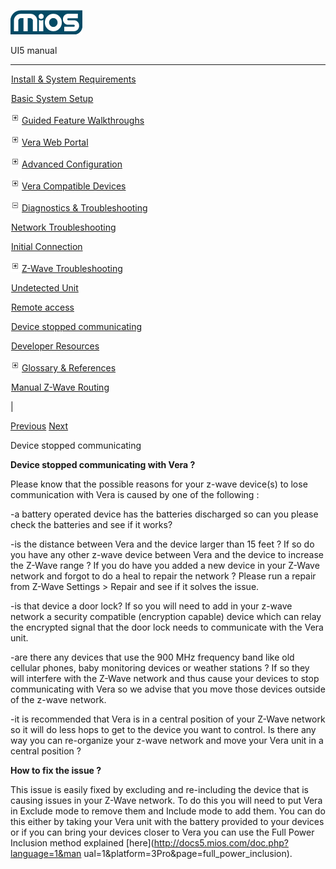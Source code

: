 ![](skins/mios/images/logo.png)

UI5 manual

  
---  
  
![](images/spacer.gif)[Install & System
Requirements](index.html#!docs5/installation_and_system_requirements_en_3pro_all.md)

![](images/spacer.gif)[Basic System Setup ](index.html#!docs5/getting_started_en_3pro_all.md)

![](skins/mios/images/plus.gif)[Guided Feature Walkthroughs
](features_en_3pro_all.html)

![](skins/mios/images/plus.gif)[Vera Web Portal](index.html#!docs5/web_portal_en_3pro_all.md)

![](skins/mios/images/plus.gif)[Advanced
Configuration](index.html#!docs5/advanced_configuration_en_3pro_all.md)

![](skins/mios/images/plus.gif)[Vera Compatible
Devices](index.html#!docs5/supported_hardware_en_3pro_all.md)

![](skins/mios/images/minus.gif)[Diagnostics &
Troubleshooting](index.html#!docs5/troubleshooting_en_3pro_all.md)

![](images/spacer.gif)[Network Troubleshooting](index.html#!docs5/network_troubleshooting_en_3pro_all.md)

![](images/spacer.gif)[Initial Connection](index.html#!docs5/initial_connection_en_3pro_all.md)

![](skins/mios/images/plus.gif)[Z-Wave Troubleshooting](index.html#!docs5/zwave_troubleshooting_en_3pro_all.md)

![](images/spacer.gif)[Undetected Unit](index.html#!docs5/unit_en_3pro_all.md)

![](images/spacer.gif)[Remote access](index.html#!docs5/remote_en_3pro_all.md)

![](images/spacer.gif)[Device stopped communicating](index.html#!docs5/Device_en_3pro_all.md)

![](images/spacer.gif)[Developer Resources](index.html#!docs5/developers_en_3pro_all.md)

![](skins/mios/images/plus.gif)[Glossary &
References](index.html#!docs5/reference_en_3pro_all.md)

![](images/spacer.gif)[Manual Z-Wave Routing](index.html#!docs5/ManualRoute_en_3pro_all.md)

|

[Previous](index.html#!docs5/remote_en_3pro_all.html) [Next](developers_en_3pro_all.md)

Device stopped communicating

**Device stopped communicating with Vera ?**

Please know that the possible reasons for your z-wave device(s) to lose
communication with Vera is caused by one of the following :

-a battery operated device has the batteries discharged so can you please check the batteries and see if it works?

-is the distance between Vera and the device larger than 15 feet ? If so do you have any other z-wave device between Vera and the device to increase the Z-Wave range ? If you do have you added a new device in your Z-Wave network and forgot to do a heal to repair the network ? Please run a repair from Z-Wave Settings > Repair and see if it solves the issue.

-is that device a door lock? If so you will need to add in your z-wave network a security compatible (encryption capable) device which can relay the encrypted signal that the door lock needs to communicate with the Vera unit. 

-are there any devices that use the 900 MHz frequency band like old cellular phones, baby monitoring devices or weather stations ? If so they will interfere with the Z-Wave network and thus cause your devices to stop communicating with Vera so we advise that you move those devices outside of the z-wave network.

-it is recommended that Vera is in a central position of your Z-Wave network so it will do less hops to get to the device you want to control. Is there any way you can re-organize your z-wave network and move your Vera unit in a central position ?

**How to fix the issue ?**

This issue is easily fixed by excluding and re-including the device that is
causing issues in your Z-Wave network. To do this you will need to put Vera in
Exclude mode to remove them and Include mode to add them. You can do this
either by taking your Vera unit with the battery provided to your devices or
if you can bring your devices closer to Vera you can use the Full Power
Inclusion method explained [here](http://docs5.mios.com/doc.php?language=1&man
ual=1&platform=3Pro&page=full_power_inclusion).

  


